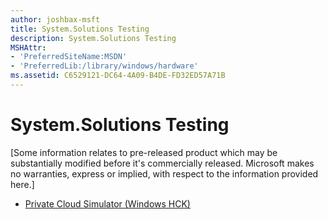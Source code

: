 ```yaml
---
author: joshbax-msft
title: System.Solutions Testing
description: System.Solutions Testing
MSHAttr:
- 'PreferredSiteName:MSDN'
- 'PreferredLib:/library/windows/hardware'
ms.assetid: C6529121-DC64-4A09-B4DE-FD32ED57A71B
---
```


# System.Solutions Testing


\[Some information relates to pre-released product which may be substantially modified before it's commercially released. Microsoft makes no warranties, express or implied, with respect to the information provided here.\]

-   [Private Cloud Simulator (Windows HCK)](private-cloud-simulator--windows-hck-.md)

 

 






